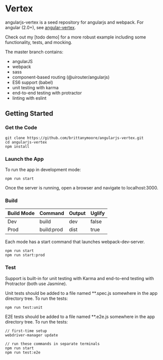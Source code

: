 # Vertex

angularjs-vertex is a seed repository for angularjs and webpack. For angular (2.0+),
see [angular-vertex](https://github.com/brittanymoore/angular-vertex).

Check out my [todo demo] for a more robust example including some functionality, tests, and mocking.

The master branch contains:
* angularJS
* webpack
* sass
* component-based routing (@uirouter/angularjs)
* ES6 support (babel)
* unit testing with karma
* end-to-end testing with protractor
* linting with eslint

## Getting Started

### Get the Code

```
git clone https://github.com/brittanymoore/angularjs-vertex.git
cd angularjs-vertex
npm install
```

### Launch the App

To run the app in development mode:

```
npm run start
```

Once the server is running, open a browser and navigate to localhost:3000.

### Build

| Build Mode        | Command        | Output   | Uglify |
| ----------------- | -------------- | -------  | ------ |
| Dev               | build          | dev      | false  |
| Prod              | build:prod     | dist     | true   |

Each mode has a start command that launches webpack-dev-server.

```
npm run start
npm run start:prod
```

### Test

Support is built-in for unit testing with Karma and end-to-end testing with Protractor (both use Jasmine).

Unit tests should be added to a file named **.spec.js somewhere in the app directory tree. To run the tests:

```
npm run test:unit
```

E2E tests should be added to a file named **.e2e.js somewhere in the app directory tree. To run the tests:

```
// first-time setup
webdriver-manager update

// run these commands in separate terminals
npm run start
npm run test:e2e
```
